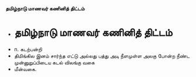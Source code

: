**தமிழ்நாடு மாணவர் கணினித் திட்டம்**
- # தமிழ்நாடு மாணவர் கணினித் திட்டம்
- n. கடற்பன்றி
- திமிங்கில இனம் சார்ந்த எட்டு அல்லது பத்து அடி நீளமுள்ள அலகு போன்ற நீண்ட முன்னுறுப்பிடைய கடல் விலங்கு வகை
- மீன்வகை.

